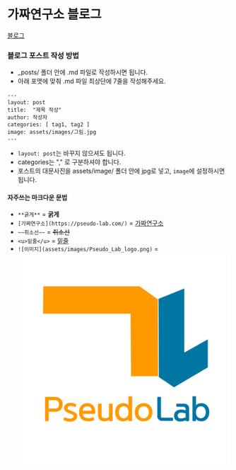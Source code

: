# 가짜연구소 블로그

[블로그](https://pseudo-lab.github.io/)

### 블로그 포스트 작성 방법
- _posts/ 폴더 안에 .md 파일로 작성하시면 됩니다.
- 아래 포맷에 맞춰 .md 파일 최상단에 7줄을 작성해주세요.
```
---
layout: post
title:  "제목 작성"
author: 작성자
categories: [ tag1, tag2 ]
image: assets/images/그림.jpg
---
```
- `layout: post`는 바꾸지 않으셔도 됩니다.
- categories는 "," 로 구분하셔야 합니다.
- 포스트의 대문사진을 assets/image/ 폴더 안에 jpg로 넣고, `image`에 설정하시면 됩니다.

#### 자주쓰는 마크다운 문법
- `**굵게**`  =  **굵게**
- `[가짜연구소](https://pseudo-lab.com/)`  =  [가짜연구소](https://pseudo-lab.com/)
- `~~취소선~~`  =  ~~취소선~~
- `<u>밑줄</u>`  = <u>밑줄</u>
- `![이미지](assets/images/Pseudo_Lab_logo.png)`  =  ![이미지](assets/images/Pseudo_Lab_logo.png)